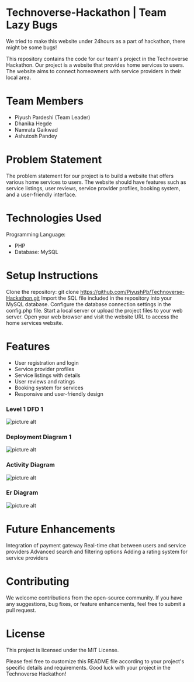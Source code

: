 # Technoverse-Hackathon | Team Lazy Bugs
We tried to make this website under 24hours as a part of hackathon, there might be some bugs!

This repository contains the code for our team's project in the Technoverse Hackathon. Our project is a website that provides home services to users. The website aims to connect homeowners with service providers in their local area.

# Team Members

 * Piyush Pardeshi (Team Leader)
 * Dhanika Hegde
 * Namrata Gaikwad
 * Ashutosh Pandey
          
# Problem Statement
The problem statement for our project is to build a website that offers various home services to users. The website should have features such as service listings, user reviews, service provider profiles, booking system, and a user-friendly interface.

# Technologies Used
Programming Language: 
* PHP
* Database: MySQL
# Setup Instructions
Clone the repository: git clone https://github.com/PiyushPb/Technoverse-Hackathon.git
Import the SQL file included in the repository into your MySQL database.
Configure the database connection settings in the config.php file.
Start a local server or upload the project files to your web server.
Open your web browser and visit the website URL to access the home services website.

# Features
* User registration and login
* Service provider profiles
* Service listings with details
* User reviews and ratings
* Booking system for services
* Responsive and user-friendly design

### Level 1 DFD 1 ###
![picture alt](https://i.ibb.co/qpymY6v/Whats-App-Image-2023-06-25-at-10-55-14.jpg "Level 1 DFD 1")

### Deployment Diagram 1 ###
![picture alt](https://i.ibb.co/M9TWSG9/Whats-App-Image-2023-06-25-at-10-54-27.jpg)

### Activity Diagram ###
![picture alt](https://i.ibb.co/dQPdV81/Whats-App-Image-2023-06-25-at-10-53-50.jpg)

### Er Diagram ###
![picture alt](https://i.ibb.co/CWNrBBp/Whats-App-Image-2023-06-25-at-11-05-43.jpg)

# Future Enhancements
Integration of payment gateway
Real-time chat between users and service providers
Advanced search and filtering options
Adding a rating system for service providers

# Contributing
We welcome contributions from the open-source community. If you have any suggestions, bug fixes, or feature enhancements, feel free to submit a pull request.

# License
This project is licensed under the MIT License.

Please feel free to customize this README file according to your project's specific details and requirements. Good luck with your project in the Technoverse Hackathon!
